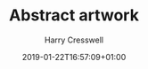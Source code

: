 ---
title: "Abstract artwork"
date: 2019-01-22T16:57:09+01:00
author: Harry Cresswell
draft: false
image: "v1548706561/mood/tumblr_pjzjqjMlQP1woduf5o1_1280.jpg"
image_alt: "Abstract artwork"
image_ratio: "portrait"
layout: lightbox
tags:
 - painting
 - chrome
 - bw
---